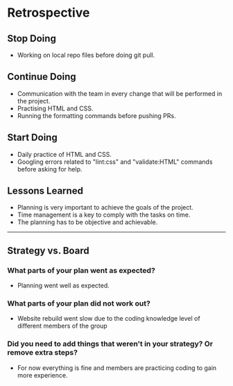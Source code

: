 # Retrospective

## Stop Doing

- Working on local repo files before doing git pull.

## Continue Doing

- Communication with the team in every change that will be performed in the
  project.
- Practising HTML and CSS.
- Running the formatting commands before pushing PRs.

## Start Doing

- Daily practice of HTML and CSS.
- Googling errors related to "lint:css" and "validate:HTML" commands before
  asking for help.

## Lessons Learned

- Planning is very important to achieve the goals of the project.
- Time management is a key to comply with the tasks on time.
- The planning has to be objective and achievable.

---

## Strategy vs. Board

### What parts of your plan went as expected?

- Planning went well as expected.

### What parts of your plan did not work out?

- Website rebuild went slow due to the coding knowledge level of different
  members of the group

### Did you need to add things that weren't in your strategy? Or remove extra steps?

- For now everything is fine and members are practicing coding to gain more
  experience.
